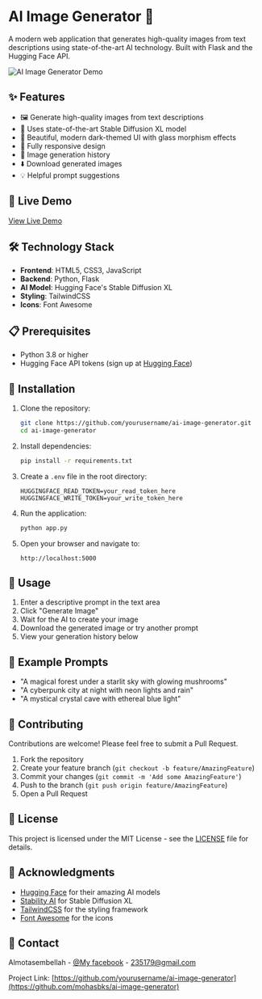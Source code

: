 # AI Image Generator 🎨

A modern web application that generates high-quality images from text descriptions using state-of-the-art AI technology. Built with Flask and the Hugging Face API.

![AI Image Generator Demo](demo.gif)

## ✨ Features

- 🖼️ Generate high-quality images from text descriptions
- 🎯 Uses state-of-the-art Stable Diffusion XL model
- 💫 Beautiful, modern dark-themed UI with glass morphism effects
- 📱 Fully responsive design
- 🔄 Image generation history
- ⬇️ Download generated images
- 💡 Helpful prompt suggestions

## 🚀 Live Demo

[View Live Demo](#) <!-- Add your deployed app URL here -->

## 🛠️ Technology Stack

- **Frontend**: HTML5, CSS3, JavaScript
- **Backend**: Python, Flask
- **AI Model**: Hugging Face's Stable Diffusion XL
- **Styling**: TailwindCSS
- **Icons**: Font Awesome

## 📋 Prerequisites

- Python 3.8 or higher
- Hugging Face API tokens (sign up at [Hugging Face](https://huggingface.co))

## 🔧 Installation

1. Clone the repository:
   ```bash
   git clone https://github.com/yourusername/ai-image-generator.git
   cd ai-image-generator
   ```

2. Install dependencies:
   ```bash
   pip install -r requirements.txt
   ```

3. Create a `.env` file in the root directory:
   ```env
   HUGGINGFACE_READ_TOKEN=your_read_token_here
   HUGGINGFACE_WRITE_TOKEN=your_write_token_here
   ```

4. Run the application:
   ```bash
   python app.py
   ```

5. Open your browser and navigate to:
   ```
   http://localhost:5000
   ```

## 💭 Usage

1. Enter a descriptive prompt in the text area
2. Click "Generate Image"
3. Wait for the AI to create your image
4. Download the generated image or try another prompt
5. View your generation history below

## 🌟 Example Prompts

- "A magical forest under a starlit sky with glowing mushrooms"
- "A cyberpunk city at night with neon lights and rain"
- "A mystical crystal cave with ethereal blue light"

## 🤝 Contributing

Contributions are welcome! Please feel free to submit a Pull Request.

1. Fork the repository
2. Create your feature branch (`git checkout -b feature/AmazingFeature`)
3. Commit your changes (`git commit -m 'Add some AmazingFeature'`)
4. Push to the branch (`git push origin feature/AmazingFeature`)
5. Open a Pull Request

## 📝 License

This project is licensed under the MIT License - see the [LICENSE](LICENSE) file for details.

## 🙏 Acknowledgments

- [Hugging Face](https://huggingface.co) for their amazing AI models
- [Stability AI](https://stability.ai) for Stable Diffusion XL
- [TailwindCSS](https://tailwindcss.com) for the styling framework
- [Font Awesome](https://fontawesome.com) for the icons

## 📧 Contact

Almotasembellah - [@My facebook](https://www.facebook.com/motasem.awwad.18) - 235179@gmail.com

Project Link: [https://github.com/yourusername/ai-image-generator](https://github.com/mohasbks/ai-image-generator)
